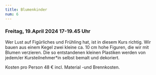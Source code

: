 ```yaml
---
title: Blumenkinder
num: 6
---
```


### Freitag, 19.April 2024 17-19.45 Uhr

Wer Lust auf Figürliches und Frühling hat, ist in diesem Kurs richtig. Wir bauen aus einem Kegel zwei kleine ca. 10 cm hohe Figuren, die wir mit Blumen verzieren.
Die so entstandenen kleinen Plastiken werden von jedem/er Kursteilnehmer*in selbst bemalt und dekoriert. 

Kosten pro Person 48 € incl. Material -und Brennkosten.